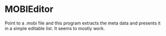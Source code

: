 # MOBIEditor
Point to a .mobi file and this program extracts the meta data and presents it in a simple editable list. It seems to mostly work.
